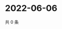 # 2022-06-06

共 0 条

<!-- BEGIN WEIBO -->
<!-- 最后更新时间 Mon Jun 06 2022 16:15:43 GMT+0800 (China Standard Time) -->

<!-- END WEIBO -->
